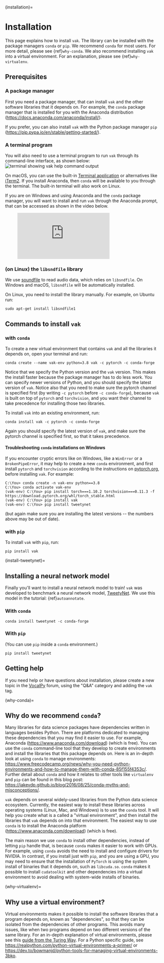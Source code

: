 (installation)=

# Installation

This page explains how to install `vak`.
The library can be installed with the package managers `conda` or `pip`.
We recommend `conda` for most users. For more detail, please see {ref}`why-conda`.
We also recommend installing `vak` into a virtual environment.
For an explanation, please see {ref}`why-virtualenv`.

## Prerequisites

### A package manager

First you need a package manager, that can install `vak` and the other software libraries 
that it depends on. For example, the `conda` package manager that is installed for you 
with the Anaconda distribution (<https://docs.anaconda.com/anaconda/install/>).

If you prefer, you can also install `vak` with 
the Python package manager `pip` (<https://pip.pypa.io/en/stable/getting-started/>).

### A terminal program

You will also need to use a terminal program to run `vak` 
through its command-line interface, as shown below:  
![terminal showing vak help command output](../images/terminalizer/vak-help.gif)

On macOS, you can use the built-in 
[Terminal application](https://support.apple.com/guide/terminal/open-or-quit-terminal-apd5265185d-f365-44cb-8b09-71a064a42125/mac)
or alternatives like [iTerm2](https://iterm2.com/).
If you install Anaconda, then `conda` will be available to you through the terminal. 
The built-in terminal will also work on Linux.

If you are on Windows and using Anaconda and the `conda` package manager, 
you will want to install and run `vak` through the Anaconda prompt, 
that can be accessed as shown in the video below.

<figure class="video_container">
  <iframe src="https://www.youtube.com/embed/UAUO_K-bRMs" frameborder="0" allowfullscreen="true"> </iframe>
</figure>

### (on Linux) the `libsndfile` library
We use [soundfile](http://pysoundfile.readthedocs.io/) to read audio data, 
which relies on `libsndfile`. 
On Windows and macOS, `libsndfile` will be automatically installed.

On Linux, you need to install the library manually.
For example, on Ubuntu run:
```console
sudo apt-get install libsndfile1
```

## Commands to install `vak`

### with `conda`

To create a new virtual environment that contains `vak` 
and all the libraries it depends on, open your terminal and run:

```shell
conda create --name vak-env python=3.8 vak -c pytorch -c conda-forge
```

Notice that we specify the Python version and the `vak` version.
This makes the install faster because the package manager has to do less work. 
You can specify newer versions of Python,
and you should specify the latest version of `vak`.
Notice also that you need to make 
sure the pytorch channel is specified first
(by writing `-c pytorch` before `-c conda-forge`),
because `vak` is built on top of `pytorch` 
and `torchvision`,
and you want their channel to take precedence 
for installing those two libraries.

To install `vak` into an existing environment, run:

```shell
conda install vak -c pytorch -c conda-forge
```

Again you should specify the latest version of `vak`, 
and make sure the pytorch channel is specified first,
so that it takes precedence.

#### Troubleshooting `conda` installations on Windows

If you encounter cryptic errors like on Windows, 
like a `WinError` or a `BrokenPipeError`, 
it may help to create a new `conda` environment,
and first install `pytorch` and `torchvision` 
according to the instructions on [pytorch.org](https://pytorch.org/),
before installing `vak`. For example:  

```console
C:\You> conda create -n vak-env python==3.8
C:\You> conda activate vak-env
(vak-env) C:\You> pip install torch===1.10.2 torchvision===0.11.3 -f https://download.pytorch.org/whl/torch_stable.html
(vak-env) C:\You> pip install vak
(vak-env) C:\You> pip install tweetynet
```

(but again make sure you are installing the latest versions -- the numbers above may be out of date).

### with `pip`

To install `vak` with `pip`, run:

```shell
pip install vak
```

(install-tweetynet)=

## Installing a neural network model

Finally you'll want to install a neural network model to train!
`vak` was developed to benchmark a neural network model,
[TweetyNet](https://github.com/yardencsGitHub/tweetynet).
We use this model in the tutorial: {ref}`autoannotate`.

### With `conda`

```shell
conda install tweetynet -c conda-forge
```

### With `pip`

(You can use `pip` inside a `conda` environment.)

```shell
pip install tweetynet
```

## Getting help

If you need help or have questions about installation, 
please create a new topic in the 
[VocalPy](https://forum.vocalpy.org/) forum,
using the "Q&A" category and adding the `vak` tag.

(why-conda)=

## Why do we recommend `conda`?

Many libraries for data science packages have dependencies
written in languages besides Python. There are platforms
dedicated to managing these dependencies that you may find it easier to use.
For example, Anaconda (<https://www.anaconda.com/download>) (which is free).
You can use the `conda` command-line tool that they develop
to create environments and install the libraries that this package
depends on. Here is an in-depth look at using `conda` to manage environments:
<https://www.freecodecamp.org/news/why-you-need-python-environments-and-how-to-manage-them-with-conda-85f155f4353c/>.
Further detail about `conda` and how it relates to other tools like
`virtualenv` and `pip` can be found in this blog post:
<https://jakevdp.github.io/blog/2016/08/25/conda-myths-and-misconceptions/>.

`vak` depends on several widely-used libraries from the Python data science ecosystem.
Currently, the easiest way to install these libraries across operating systems
(Linux, Mac, and Windows) is to use the `conda` tool.
It will help you create what is a called a "virtual environment",
and then install the libraries that `vak` depends on into that environment.
The easiest way to use `conda` is to install the
Anaconda platform (<https://www.anaconda.com/download>) (which is free).

The main reason we use `conda` to install other dependencies,
instead of letting `pip` handle that,
is because `conda` makes it easier to work with GPUs.
For example, using `conda` avoids the need to install and configure drivers for NVIDIA.
In contrast, if you install just with `pip`, and you are using a GPU,
you may need to ensure that the installation of `PyTorch` is using the system install of binaries
that it depends on, such as `libcuda.so`.
`conda` makes it possible to install `cudatoolkit` and other dependencies into a virtual environment
to avoid dealing with system-wide installs of binaries.

(why-virtualenv)=

## Why use a virtual environment?

Virtual environments makes it possible to install the software libraries that
a program depends on, known as "dependencies", so that
they can be isolated from the dependencies of other programs.
This avoids many issues, like when two programs depend on two
different versions of the same library.
For an in-depth explanation of virtual environments, please see this
[guide from the Turing Way](https://the-turing-way.netlify.app/reproducible-research/renv.html).
For a Python specific guide, see <https://realpython.com/python-virtual-environments-a-primer/> or
<https://dev.to/bowmanjd/python-tools-for-managing-virtual-environments-3bko>.
